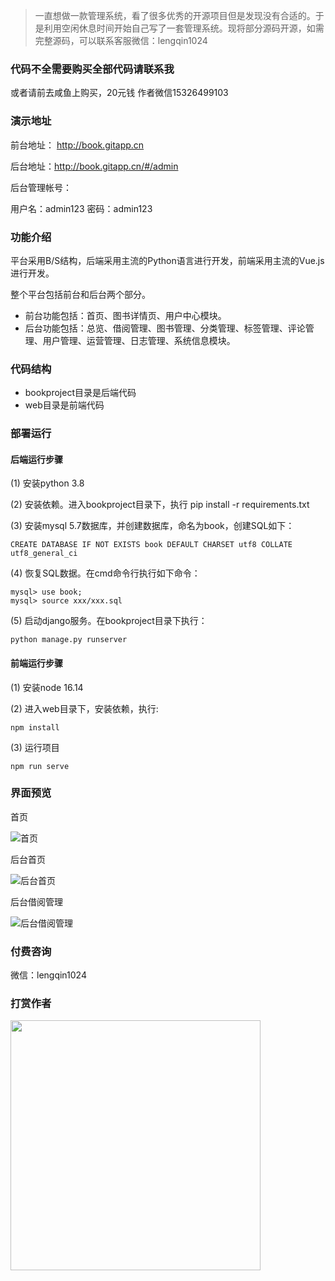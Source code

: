 > 一直想做一款管理系统，看了很多优秀的开源项目但是发现没有合适的。于是利用空闲休息时间开始自己写了一套管理系统。现将部分源码开源，如需完整源码，可以联系客服微信：lengqin1024
>
> 
### 代码不全需要购买全部代码请联系我
或者请前去咸鱼上购买，20元钱   作者微信15326499103

### 演示地址

前台地址： http://book.gitapp.cn

后台地址：http://book.gitapp.cn/#/admin

后台管理帐号：

用户名：admin123
密码：admin123

### 功能介绍

平台采用B/S结构，后端采用主流的Python语言进行开发，前端采用主流的Vue.js进行开发。

整个平台包括前台和后台两个部分。

- 前台功能包括：首页、图书详情页、用户中心模块。
- 后台功能包括：总览、借阅管理、图书管理、分类管理、标签管理、评论管理、用户管理、运营管理、日志管理、系统信息模块。


### 代码结构

- bookproject目录是后端代码
- web目录是前端代码

### 部署运行

#### 后端运行步骤

(1) 安装python 3.8

(2) 安装依赖。进入bookproject目录下，执行 pip install -r requirements.txt

(3) 安装mysql 5.7数据库，并创建数据库，命名为book，创建SQL如下：
```
CREATE DATABASE IF NOT EXISTS book DEFAULT CHARSET utf8 COLLATE utf8_general_ci
```
(4) 恢复SQL数据。在cmd命令行执行如下命令：

```
mysql> use book;
mysql> source xxx/xxx.sql
```

(5) 启动django服务。在bookproject目录下执行：
```
python manage.py runserver
```

#### 前端运行步骤

(1) 安装node 16.14

(2) 进入web目录下，安装依赖，执行:
```
npm install 
```
(3) 运行项目
```
npm run serve
```


### 界面预览

首页

![首页](https://raw.githubusercontent.com/geeeeeeeek/book/master/bookproject/upload/img/a.png)

后台首页

![后台首页](https://raw.githubusercontent.com/geeeeeeeek/book/master/bookproject/upload/img/b.png)

后台借阅管理

![后台借阅管理](https://raw.githubusercontent.com/geeeeeeeek/book/master/bookproject/upload/img/c.png)




### 付费咨询

微信：lengqin1024

### 打赏作者

<img src="https://raw.githubusercontent.com/geeeeeeeek/python_book/master/bookproject/upload/img/weixin-pay.jpg" width=400/>


